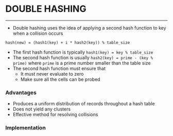 # DOUBLE HASHING
---
- Double hashing uses the idea of applying a second hash function to key when a collision occurs

`hash(new) = (hash1(key) + i * hash2(key)) % table_size`

- The first hash function is typically `hash1(key) = key % table_size`
- The second hash function is usually `hash2(key) = prime - (key % prime)` where `prime` is a prime number smaller than the table size
- The second hash function must ensure that
  - It must never evaluate to zero
  - Make sure all the cells can be probed

### Advantages
- Produces a uniform distribution of records throughout a hash table
- Does not yield any clusters
- Effective method for resolving collisions 

### Implementation
